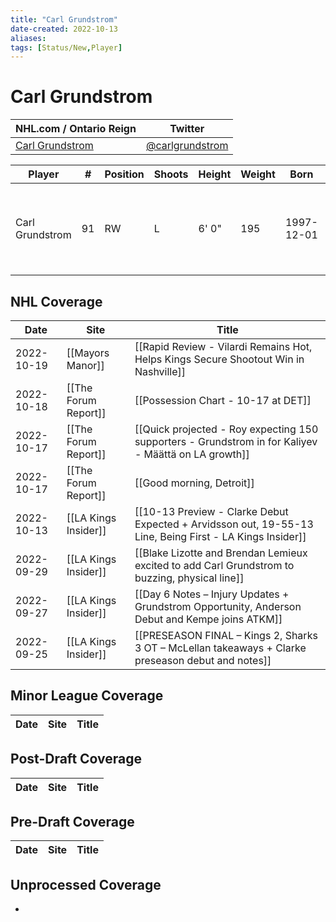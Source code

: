 ```yaml
---
title: "Carl Grundstrom"
date-created: 2022-10-13
aliases: 
tags: [Status/New,Player]
---
```


# Carl Grundstrom

NHL.com / Ontario Reign | Twitter
-|-
[Carl Grundstrom](https://www.nhl.com/player/carl-grundstrom-8479336) | [@carlgrundstrom](https://twitter.com/carlgrundstrom)

Player | \# | Position | Shoots | Height | Weight | Born | Birthplace | Draft 
-|-|-|-|-|-|-|-|-
Carl Grundstrom | 91 | RW | L | 6' 0" | 195 | 1997-12-01 | Umea, SWE | 2016 TOR, 2nd rd, 27th pk (57th overall)




## NHL  Coverage
| Date       | Site                 | Title                                                                                                |
| ---------- | -------------------- | ---------------------------------------------------------------------------------------------------- |
| 2022-10-19 | [[Mayors Manor]] | [[Rapid Review - Vilardi Remains Hot, Helps Kings Secure Shootout Win in Nashville]]                                                                                                         |
| 2022-10-18 | [[The Forum Report]] | [[Possession Chart - 10-17 at DET]]                                                       |
| 2022-10-17 | [[The Forum Report]] | [[Quick projected - Roy expecting 150 supporters - Grundstrom in for Kaliyev - Määttä on LA growth]]                                                                                                                        |
| 2022-10-17 | [[The Forum Report]] | [[Good morning, Detroit]]                                                                            |
| 2022-10-13 | [[LA Kings Insider]] | [[10-13 Preview - Clarke Debut Expected + Arvidsson out, 19-55-13 Line, Being First - LA Kings Insider]] |
| 2022-09-29 | [[LA Kings Insider]] | [[Blake Lizotte and Brendan Lemieux excited to add Carl Grundstrom to buzzing, physical line]]       |
| 2022-09-27 | [[LA Kings Insider]] | [[Day 6 Notes – Injury Updates + Grundstrom Opportunity, Anderson Debut and Kempe joins ATKM]]       |
| 2022-09-25 | [[LA Kings Insider]] | [[PRESEASON FINAL – Kings 2, Sharks 3 OT – McLellan takeaways + Clarke preseason debut and notes]]   |


## Minor League Coverage
Date | Site |  Title
---|---|---



## Post-Draft Coverage
Date | Site |  Title
---|---|---



## Pre-Draft Coverage
Date | Site |  Title
---|---|---


## Unprocessed Coverage
- 
